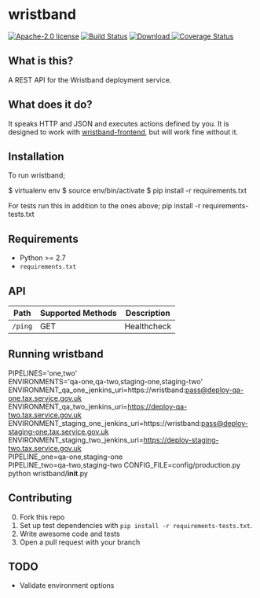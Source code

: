# wristband

[![Apache-2.0 license](http://img.shields.io/badge/license-Apache-brightgreen.svg)](http://www.apache.org/licenses/LICENSE-2.0.html) [![Build Status](https://travis-ci.org/hmrc/wristband.svg)](https://travis-ci.org/hmrc/wristband) [ ![Download](https://api.bintray.com/packages/hmrc/releases/wristband/images/download.svg) ](https://bintray.com/hmrc/releases/wristband/_latestVersion)
[![Coverage Status](https://coveralls.io/repos/hmrc/wristband/badge.svg?branch=master&service=github)](https://coveralls.io/github/hmrc/wristband?branch=master)

## What is this?

A REST API for the Wristband deployment service.

## What does it do?

It speaks HTTP and JSON and executes actions defined by you. It is designed to work with [wristband-frontend][1], but will work fine without it.

## Installation

To run wristband;

$ virtualenv env
$ source env/bin/activate
$ pip install -r requirements.txt

For tests run this in addition to the ones above;
pip install -r requirements-tests.txt


## Requirements

- Python >= 2.7
- `requirements.txt`

## API

| Path | Supported Methods | Description |
| ---- | ----------------- | ----------- |
| `/ping` | GET | Healthcheck |

## Running wristband

PIPELINES='one,two'  \
ENVIRONMENTS='qa-one,qa-two,staging-one,staging-two' \
ENVIRONMENT_qa_one_jenkins_uri=https://wristband:pass@deploy-qa-one.tax.service.gov.uk  \
ENVIRONMENT_qa_two_jenkins_uri=https://deploy-qa-two.tax.service.gov.uk  \
ENVIRONMENT_staging_one_jenkins_uri=https://wristband:pass@deploy-staging-one.tax.service.gov.uk  \
ENVIRONMENT_staging_two_jenkins_uri=https://deploy-staging-two.tax.service.gov.uk  \
PIPELINE_one=qa-one,staging-one \
PIPELINE_two=qa-two,staging-two
CONFIG_FILE=config/production.py
python wristband/__init__.py

## Contributing

0. Fork this repo
1. Set up test dependencies with `pip install -r requirements-tests.txt`.
2. Write awesome code and tests
3. Open a pull request with your branch

[1]: https://github.tools.tax.service.gov.uk/HMRC/wristband-frontend


TODO
--
* Validate environment options
